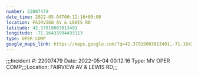 ```yaml
---
number: 22007479
date_time: 2022-05-04T00:12:16+00:00
location: FAIRVIEW AV & LEWIS RD
latitude: 42.37919003813491
longitude: -71.16433994433113
type: OPER COMP
google_maps_link: https://maps.google.com/?q=42.37919003813491,-71.16433994433113
---
```


;;;Incident #: 22007479   Date: 2022-05-04 00:12:16   Type: MV OPER COMP;;;Location: FAIRVIEW AV & LEWIS RD;;;
